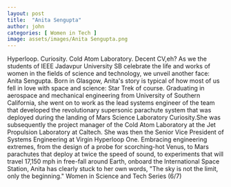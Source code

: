 ```yaml
---
layout: post
title:  "Anita Sengupta"
author: john
categories: [ Women in Tech ]
image: assets/images/Anita Sengupta.png
---
```


Hyperloop.
Curiosity.
Cold Atom Laboratory.
Decent CV,eh?
As we the students of IEEE Jadavpur University SB celebrate the life and works of women in the fields of science and technology, we unveil another face: Anita Sengupta.
Born in Glasgow, Anita's story is typical of how most of us fell in love with space and science: Star Trek of course. Graduating in aerospace and mechanical engineering from University of Southern California, she went on to work as the lead systems engineer of the team that developed the revolutionary supersonic parachute system that was deployed during the landing of Mars Science Laboratory Curiosity.She was subsequently the project manager of the Cold Atom Laboratory at the Jet Propulsion Laboratory at Caltech. She was then the Senior Vice President of Systems Engineering at Virgin Hyperloop One.
Embracing engineering extremes, from the design of a probe for scorching-hot Venus, to Mars parachutes that deploy at twice the speed of sound, to experiments that will travel 17,150 mph in free-fall around Earth, onboard the International Space Station, Anita has clearly stuck to her own words,
"The sky is not the limit, only the beginning."
Women in Science and Tech Series (6/7)
